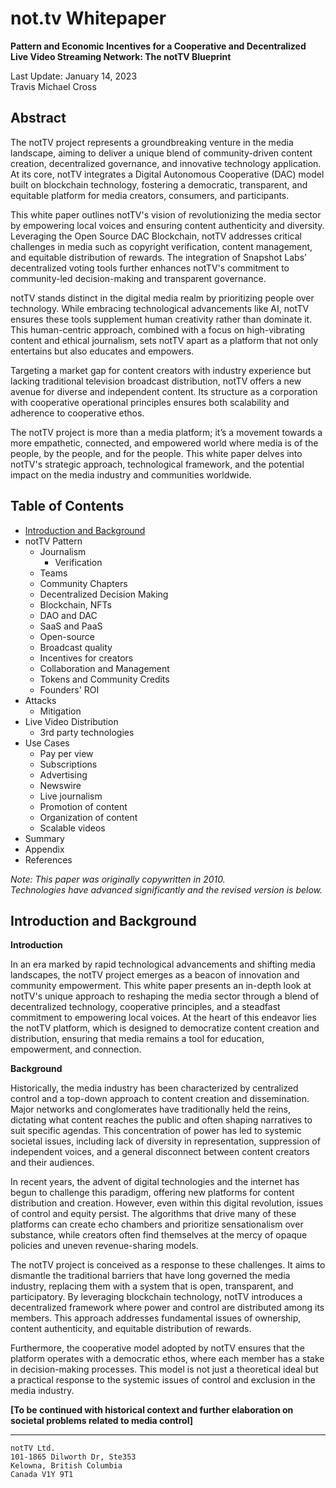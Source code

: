 # not.tv Whitepaper

**Pattern and Economic Incentives for a Cooperative and Decentralized Live Video Streaming Network: The notTV Blueprint**

Last Update: January 14, 2023<br/>Travis Michael Cross

## Abstract
The notTV project represents a groundbreaking venture in the media landscape, aiming to deliver a unique blend of community-driven content creation, decentralized governance, and innovative technology application. At its core, notTV integrates a Digital Autonomous Cooperative (DAC) model built on blockchain technology, fostering a democratic, transparent, and equitable platform for media creators, consumers, and participants.

This white paper outlines notTV's vision of revolutionizing the media sector by empowering local voices and ensuring content authenticity and diversity. Leveraging the Open Source DAC Blockchain, notTV addresses critical challenges in media such as copyright verification, content management, and equitable distribution of rewards. The integration of Snapshot Labs’ decentralized voting tools further enhances notTV's commitment to community-led decision-making and transparent governance.

notTV stands distinct in the digital media realm by prioritizing people over technology. While embracing technological advancements like AI, notTV ensures these tools supplement human creativity rather than dominate it. This human-centric approach, combined with a focus on high-vibrating content and ethical journalism, sets notTV apart as a platform that not only entertains but also educates and empowers.

Targeting a market gap for content creators with industry experience but lacking traditional television broadcast distribution, notTV offers a new avenue for diverse and independent content. Its structure as a corporation with cooperative operational principles ensures both scalability and adherence to cooperative ethos.

The notTV project is more than a media platform; it’s a movement towards a more empathetic, connected, and empowered world where media is of the people, by the people, and for the people. This white paper delves into notTV's strategic approach, technological framework, and the potential impact on the media industry and communities worldwide.

## Table of Contents
* [Introduction and Background](#intro)
* notTV Pattern
  * Journalism
    * Verification
  * Teams
  * Community Chapters
  * Decentralized Decision Making
  * Blockchain, NFTs
  * DAO and DAC
  * SaaS and PaaS
  * Open-source
  * Broadcast quality
  * Incentives for creators
  * Collaboration and Management
  * Tokens and Community Credits
  * Founders' ROI
* Attacks
  * Mitigation
* Live Video Distribution
  * 3rd party technologies
* Use Cases
  * Pay per view
  * Subscriptions
  * Advertising
  * Newswire
  * Live journalism
  * Promotion of content
  * Organization of content
  * Scalable videos
* Summary
* Appendix
* References

_Note: This paper was originally copywritten in 2010.\
Technologies have advanced significantly and the revised version is below._

## <a name="intro">Introduction and Background</a>

**Introduction**

In an era marked by rapid technological advancements and shifting media landscapes, the notTV project emerges as a beacon of innovation and community empowerment. This white paper presents an in-depth look at notTV's unique approach to reshaping the media sector through a blend of decentralized technology, cooperative principles, and a steadfast commitment to empowering local voices. At the heart of this endeavor lies the notTV platform, which is designed to democratize content creation and distribution, ensuring that media remains a tool for education, empowerment, and connection.

**Background**

Historically, the media industry has been characterized by centralized control and a top-down approach to content creation and dissemination. Major networks and conglomerates have traditionally held the reins, dictating what content reaches the public and often shaping narratives to suit specific agendas. This concentration of power has led to systemic societal issues, including lack of diversity in representation, suppression of independent voices, and a general disconnect between content creators and their audiences.

In recent years, the advent of digital technologies and the internet has begun to challenge this paradigm, offering new platforms for content distribution and creation. However, even within this digital revolution, issues of control and equity persist. The algorithms that drive many of these platforms can create echo chambers and prioritize sensationalism over substance, while creators often find themselves at the mercy of opaque policies and uneven revenue-sharing models.

The notTV project is conceived as a response to these challenges. It aims to dismantle the traditional barriers that have long governed the media industry, replacing them with a system that is open, transparent, and participatory. By leveraging blockchain technology, notTV introduces a decentralized framework where power and control are distributed among its members. This approach addresses fundamental issues of ownership, content authenticity, and equitable distribution of rewards.

Furthermore, the cooperative model adopted by notTV ensures that the platform operates with a democratic ethos, where each member has a stake in decision-making processes. This model is not just a theoretical ideal but a practical response to the systemic issues of control and exclusion in the media industry.

**[To be continued with historical context and further elaboration on societal problems related to media control]**


---

    notTV Ltd.
    101-1865 Dilworth Dr, Ste353
    Kelowna, British Columbia
    Canada V1Y 9T1




